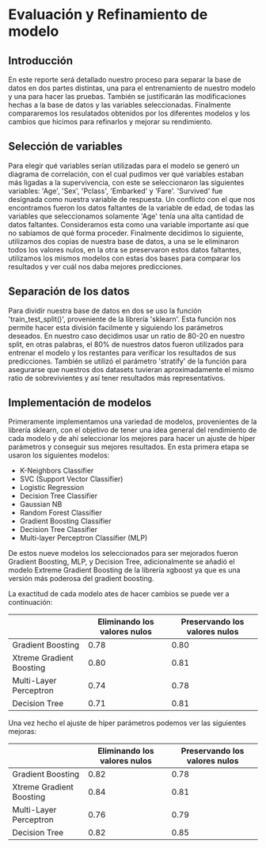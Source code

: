 # Evaluación y Refinamiento de modelo

## Introducción

En este reporte será detallado nuestro proceso para separar la base de datos en dos partes distintas, una para el entrenamiento de nuestro modelo y una para hacer las pruebas. También se justificarán las modificaciones hechas a la base de datos y las variables seleccionadas. Finalmente compararemos los resulatados obtenidos por los diferentes modelos y los cambios que hicimos para refinarlos y mejorar su rendimiento.

## Selección de variables

Para elegir qué variables serían utilizadas para el modelo se generó un diagrama de correlación, con el cual pudimos ver qué variables estaban más ligadas a la supervivencia, con este se seleccionaron las siguientes variables: 'Age', 'Sex', 'Pclass', 'Embarked' y 'Fare'. 'Survived' fue designada como nuestra variable de respuesta. Un conflicto con el que nos encontramos fueron los datos faltantes de la variable de edad, de todas las variables que seleccionamos solamente 'Age' tenía una alta cantidad de datos faltantes. Consideramos esta como una variable importante así que no sabíamos de qué forma proceder. Finalmente decidimos lo siguiente, utilizamos dos copias de nuestra base de datos, a una se le eliminaron todos los valores nulos, en la otra se preservaron estos datos faltantes, utilizamos los mismos modelos con estas dos bases para comparar los resultados y ver cuál nos daba mejores predicciones.

## Separación de los datos

Para dividir nuestra base de datos en dos se uso la función 'train_test_split()', proveniente de la librería 'sklearn'. Esta función nos permite hacer esta división facilmente y siguiendo los parámetros deseados. En nuestro caso decidimos usar un ratio de 80-20 en nuestro split, en otras palabras, el 80% de nuestros datos fueron utilizados para entrenar el modelo y los restantes para verificar los resultados de sus predicciones. También se utilizó el parámetro 'stratify' de la función para asegurarse que nuestros dos datasets tuvieran aproximadamente el mismo ratio de sobrevivientes y así tener resultados más representativos.

## Implementación de modelos

Primeramente implementamos una variedad de modelos, provenientes de la librería sklearn, con el objetivo de tener una idea general del rendimiento de cada modelo y de ahí seleccionar los mejores para hacer un ajuste de híper parámetros y conseguir sus mejores resultados. En esta primera etapa se usaron los siguientes modelos:

- K-Neighbors Classifier
- SVC (Support Vector Classifier)
- Logistic Regression
- Decision Tree Classifier
- Gaussian NB
- Random Forest Classifier
- Gradient Boosting Classifier
- Decision Tree Classifier
- Multi-layer Perceptron Classifier (MLP)

De estos nueve modelos los seleccionados para ser mejorados fueron Gradient Boosting, MLP, y Decision Tree, adicionalmente se añadió el modelo Extreme Gradient Boosting de la librería xgboost ya que es una versión más poderosa del gradient boosting.

La exactitud de cada modelo ates de hacer cambios se puede ver a continuación:

|  | Eliminando los valores nulos  | Preservando los valores nulos |
| ------------- | ------------- | ------------- |
| Gradient Boosting  | 0.78 | 0.80 |
| Xtreme Gradient Boosting  | 0.80  | 0.81  |
| Multi-Layer Perceptron  | 0.74  | 0.78  |
| Decision Tree | 0.71  | 0.81  |

Una vez hecho el ajuste de híper parámetros podemos ver las siguientes mejoras:

|  | Eliminando los valores nulos  | Preservando los valores nulos |
| ------------- | ------------- | ------------- |
| Gradient Boosting  | 0.82 | 0.78 |
| Xtreme Gradient Boosting  | 0.84  | 0.81  |
| Multi-Layer Perceptron  | 0.76  | 0.79  |
| Decision Tree | 0.82  | 0.85  |
